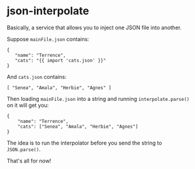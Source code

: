 # json-interpolate

Basically, a service that allows you to inject one JSON file into another.

Suppose `mainFile.json` contains:

    {
       "name": "Terrence",
       "cats": "{{ import 'cats.json' }}"
    }
   
And `cats.json` contains:

    [ "Senea", "Amala", "Herbie", "Agnes" ]

Then loading `mainFile.json` into a string and running `interpolate.parse()` on it will get you:

    {
        "name": "Terrence",
        "cats": ["Senea", "Amala", "Herbie", "Agnes"]
    }

The idea is to run the interpolator before you send the string to `JSON.parse()`.

That's all for now!
        